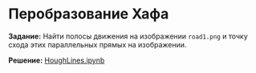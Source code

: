 # Перобразование Хафа

**Задание:** Найти полосы движения на изображении `road1.png` и точку схода этих параллельных прямых на изображении. 

**Решение:** [HoughLines.ipynb](HoughLines.ipynb)